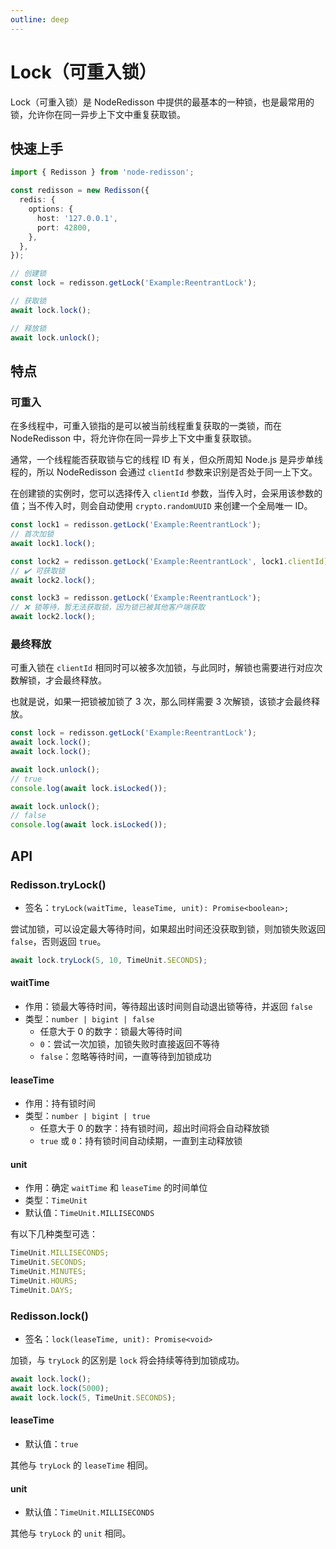 ```yaml
---
outline: deep
---
```


# Lock（可重入锁）

Lock（可重入锁）是 NodeRedisson 中提供的最基本的一种锁，也是最常用的锁，允许你在同一异步上下文中重复获取锁。

## 快速上手

```ts
import { Redisson } from 'node-redisson';

const redisson = new Redisson({
  redis: {
    options: {
      host: '127.0.0.1',
      port: 42800,
    },
  },
});

// 创建锁
const lock = redisson.getLock('Example:ReentrantLock');

// 获取锁
await lock.lock();

// 释放锁
await lock.unlock();
```

## 特点

### 可重入

在多线程中，可重入锁指的是可以被当前线程重复获取的一类锁，而在 NodeRedisson 中，将允许你在同一异步上下文中重复获取锁。

通常，一个线程能否获取锁与它的线程 ID 有关，但众所周知 Node.js 是异步单线程的，所以 NodeRedisson 会通过 `clientId` 参数来识别是否处于同一上下文。

在创建锁的实例时，您可以选择传入 `clientId` 参数，当传入时，会采用该参数的值；当不传入时，则会自动使用 `crypto.randomUUID` 来创建一个全局唯一 ID。

```ts
const lock1 = redisson.getLock('Example:ReentrantLock');
// 首次加锁
await lock1.lock();

const lock2 = redisson.getLock('Example:ReentrantLock', lock1.clientId);
// ✔️ 可获取锁
await lock2.lock();

const lock3 = redisson.getLock('Example:ReentrantLock');
// ❌ 锁等待，暂无法获取锁，因为锁已被其他客户端获取
await lock2.lock();
```

### 最终释放

可重入锁在 `clientId` 相同时可以被多次加锁，与此同时，解锁也需要进行对应次数解锁，才会最终释放。

也就是说，如果一把锁被加锁了 3 次，那么同样需要 3 次解锁，该锁才会最终释放。

```ts
const lock = redisson.getLock('Example:ReentrantLock');
await lock.lock();
await lock.lock();

await lock.unlock();
// true
console.log(await lock.isLocked());

await lock.unlock();
// false
console.log(await lock.isLocked());
```

## API

### Redisson.tryLock()

- 签名：`tryLock(waitTime, leaseTime, unit): Promise<boolean>;`

尝试加锁，可以设定最大等待时间，如果超出时间还没获取到锁，则加锁失败返回 `false`，否则返回 `true`。

```ts
await lock.tryLock(5, 10, TimeUnit.SECONDS);
```

#### waitTime

- 作用：锁最大等待时间，等待超出该时间则自动退出锁等待，并返回 `false`
- 类型：`number | bigint | false`
  - 任意大于 0 的数字：锁最大等待时间
  - `0`：尝试一次加锁，加锁失败时直接返回不等待
  - `false`：忽略等待时间，一直等待到加锁成功

#### leaseTime

- 作用：持有锁时间
- 类型：`number | bigint | true`
  - 任意大于 0 的数字：持有锁时间，超出时间将会自动释放锁
  - `true` 或 `0`：持有锁时间自动续期，一直到主动释放锁

#### unit

- 作用：确定 `waitTime` 和 `leaseTime` 的时间单位
- 类型：`TimeUnit`
- 默认值：`TimeUnit.MILLISECONDS`

有以下几种类型可选：

```ts
TimeUnit.MILLISECONDS;
TimeUnit.SECONDS;
TimeUnit.MINUTES;
TimeUnit.HOURS;
TimeUnit.DAYS;
```

### Redisson.lock()

- 签名：`lock(leaseTime, unit): Promise<void>`

加锁，与 `tryLock` 的区别是 `lock` 将会持续等待到加锁成功。

```ts
await lock.lock();
await lock.lock(5000);
await lock.lock(5, TimeUnit.SECONDS);
```

#### leaseTime

- 默认值：`true`

其他与 `tryLock` 的 `leaseTime` 相同。

#### unit

- 默认值：`TimeUnit.MILLISECONDS`

其他与 `tryLock` 的 `unit` 相同。
